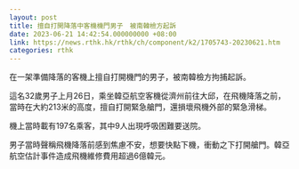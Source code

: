 ```yaml
---
layout: post
title: 擅自打開降落中客機機門男子　被南韓檢方起訴
date: 2023-06-21 14:42:54.000000000 +08:00
link: https://news.rthk.hk/rthk/ch/component/k2/1705743-20230621.htm
categories: rthk
---
```


在一架準備降落的客機上擅自打開機門的男子，被南韓檢方拘捕起訴。

這名32歲男子上月26日，乘坐韓亞航空客機從濟州前往大邱，在飛機降落之前，當時在大約213米的高度，擅自打開緊急艙門，還損壞飛機外部的緊急滑梯。

機上當時載有197名乘客，其中9人出現呼吸困難要送院。

男子當時聲稱飛機降落前感到焦慮不安，想要快點下機，衝動之下打開艙門。韓亞航空估計事件造成飛機維修費用超過6億韓元。
